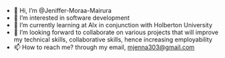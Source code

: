 - 👋 Hi, I’m @Jeniffer-Moraa-Mairura
- 👀 I’m interested in software development 
- 🌱 I’m currently learning at Alx in conjunction with Holberton University
- 💞️ I’m looking forward to collaborate on various projects that will improve my technical skills, collaborative skills, hence increasing employability
- 📫 How to reach me? through my email, mjenna303@gmail.com

<!---
Jeniffer-Moraa-Mairura/Jeniffer-Moraa-Mairura is a ✨ special ✨ repository because its `README.md` (this file) appears on your GitHub profile.
You can click the Preview link to take a look at your changes.
--->
